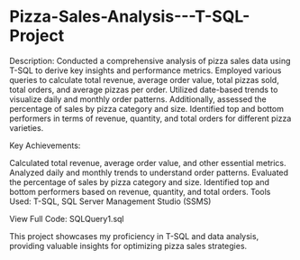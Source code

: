 # Pizza-Sales-Analysis---T-SQL-Project

Description: Conducted a comprehensive analysis of pizza sales data using T-SQL to derive key insights and performance metrics. Employed various queries to calculate total revenue, average order value, total pizzas sold, total orders, and average pizzas per order. Utilized date-based trends to visualize daily and monthly order patterns. Additionally, assessed the percentage of sales by pizza category and size. Identified top and bottom performers in terms of revenue, quantity, and total orders for different pizza varieties.

Key Achievements:

Calculated total revenue, average order value, and other essential metrics.
Analyzed daily and monthly trends to understand order patterns.
Evaluated the percentage of sales by pizza category and size.
Identified top and bottom performers based on revenue, quantity, and total orders.
Tools Used: T-SQL, SQL Server Management Studio (SSMS)

View Full Code: SQLQuery1.sql

This project showcases my proficiency in T-SQL and data analysis, providing valuable insights for optimizing pizza sales strategies.
